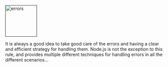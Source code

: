 <div class="bthumb2"><a href=""><img width="100" src="http://cdn.machadogj.com/uploads/2013/04/errors.png" alt="errors"></a></div>

It is always a good idea to take good care of the errors and having a clear and efficient strategy for handling them. Node.js is not the exception to this rule, and provides multiple different techniques for handling errors in all the different scenarios...